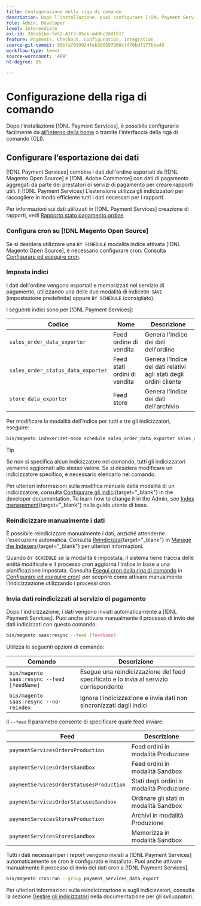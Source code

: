```yaml
---
title: Configurazione della riga di comando
description: Dopo l’installazione, puoi configurare [!DNL Payment Services] tramite l'interfaccia della riga di comando (CLI).
role: Admin, Developer
level: Intermediate
exl-id: 265ab1be-fe52-41f3-85cb-addbc2ddfb17
feature: Payments, Checkout, Configuration, Integration
source-git-commit: 90bfa7099924feb308397960cff76bdf177bbe49
workflow-type: tm+mt
source-wordcount: '489'
ht-degree: 0%

---
```


# Configurazione della riga di comando

Dopo l’installazione [!DNL Payment Services], è possibile configurarlo facilmente da [all&#39;interno della home](payments-home.md) o tramite l&#39;interfaccia della riga di comando (CLI).

## Configurare l’esportazione dei dati

[!DNL Payment Services] combina i dati dell&#39;ordine esportati da [!DNL Magento Open Source] e [!DNL Adobe Commerce] con dati di pagamento aggregati da parte dei prestatori di servizi di pagamento per creare rapporti utili. Il [!DNL Payment Services] L’estensione utilizza gli indicizzatori per raccogliere in modo efficiente tutti i dati necessari per i rapporti.

Per informazioni sui dati utilizzati in [!DNL Payment Services] creazione di rapporti, vedi [Rapporto stato pagamento ordine](order-payment-status.md#data-used-in-the-report).

### Configura cron su [!DNL Magento Open Source]

Se si desidera utilizzare una `BY SCHEDULE` modalità indice attivata [!DNL Magento Open Source], è necessario configurare cron. Consulta [Configurare ed eseguire cron](https://devdocs.magento.com/guides/v2.4/config-guide/cli/config-cli-subcommands-cron.html).

### Imposta indici

I dati dell&#39;ordine vengono esportati e memorizzati nel servizio di pagamento, utilizzando una delle due modalità di indice`ON SAVE` (impostazione predefinita) oppure `BY SCHEDULE` (consigliato).

I seguenti indici sono per [!DNL Payment Services]:

| Codice | Nome | Descrizione |
|    ---    |  ---  |  ---  |
| `sales_order_data_exporter` | Feed ordine di vendita | Genera l&#39;indice dei dati dell&#39;ordine |
| `sales_order_status_data_exporter` | Feed stati ordini di vendita | Genera l&#39;indice dei dati relativi agli stati degli ordini cliente |
| `store_data_exporter` | Feed store | Genera l&#39;indice dei dati dell&#39;archivio |

Per modificare la modalità dell&#39;indice per tutti e tre gli indicizzatori, eseguire:

```bash
bin/magento indexer:set-mode schedule sales_order_data_exporter sales_order_status_data_exporter store_data_exporter
```

>[!TIP]
>
>Se non si specifica alcun indicizzatore nel comando, tutti gli indicizzatori verranno aggiornati allo stesso valore. Se si desidera modificare un indicizzatore specifico, è necessario elencarlo nel comando.

Per ulteriori informazioni sulla modifica manuale della modalità di un indicizzatore, consulta [Configurare gli indici](https://devdocs.magento.com/guides/v2.4/config-guide/cli/config-cli-subcommands-index.html#configure-indexers){target="_blank"} in the developer documentation. To learn how to change it in the Admin, see [Index management](https://docs.magento.com/user-guide/system/index-management.html#change-the-index-mode){target="_blank"} nella guida utente di base.

### Reindicizzare manualmente i dati

È possibile reindicizzare manualmente i dati, anziché attenderne l&#39;esecuzione automatica. Consulta [Reindicizza](https://devdocs.magento.com/guides/v2.4/config-guide/cli/config-cli-subcommands-index.html#reindex){target="_blank"} in [Manage the Indexers](https://devdocs.magento.com/guides/v2.4/config-guide/cli/config-cli-subcommands-index.html){target="_blank"} per ulteriori informazioni.

Quando `BY SCHEDULE` se la modalità è impostata, il sistema tiene traccia delle entità modificate e il processo cron aggiorna l’indice in base a una pianificazione impostata. Consulta [Esegui cron dalla riga di comando](https://devdocs.magento.com/guides/v2.4/config-guide/cli/config-cli-subcommands-cron.html#config-cli-cron-group-run) in [Configurare ed eseguire cron](https://devdocs.magento.com/guides/v2.4/config-guide/cli/config-cli-subcommands-cron.html)) per scoprire come attivare manualmente l’indicizzazione utilizzando i processi cron.

### Invia dati reindicizzati al servizio di pagamento

Dopo l’indicizzazione, i dati vengono inviati automaticamente a [!DNL Payment Services]. Puoi anche attivare manualmente il processo di invio dei dati indicizzati con questo comando:

```bash
bin/magento saas:resync --feed [feedName]
```

Utilizza le seguenti opzioni di comando:

| Comando | Descrizione |
|  ---  |  ---  |
| `bin/magento saas:resync --feed [feedName]` | Esegue una reindicizzazione del feed specificato e lo invia al servizio corrispondente |
| `bin/magento saas:resync --no-reindex` | Ignora l&#39;indicizzazione e invia dati non sincronizzati dagli indici |

Il `--feed` Il parametro consente di specificare quale feed inviare:

| Feed | Descrizione |
|  ---  |  ---  |
| `paymentServicesOrdersProduction` | Feed ordini in modalità Produzione |
| `paymentServicesOrdersSandbox` | Feed ordini in modalità Sandbox |
| `paymentServicesOrderStatusesProduction` | Stati degli ordini in modalità Produzione |
| `paymentServicesOrderStatusesSandbox` | Ordinare gli stati in modalità Sandbox |
| `paymentServicesStoresProduction` | Archivi in modalità Produzione |
| `paymentServicesStoresSandbox` | Memorizza in modalità Sandbox |

Tutti i dati necessari per i report vengono inviati a [!DNL Payment Services] automaticamente se cron è configurato e installato. Puoi anche attivare manualmente il processo di invio dei dati cron a [!DNL Payment Services].

```bash
bin/magento cron:run --group payment_services_data_export
```

Per ulteriori informazioni sulla reindicizzazione e sugli indicizzatori, consulta la sezione [Gestire gli indicizzatori](https://devdocs.magento.com/guides/v2.4/config-guide/cli/config-cli-subcommands-index.html) nella documentazione per gli sviluppatori.
